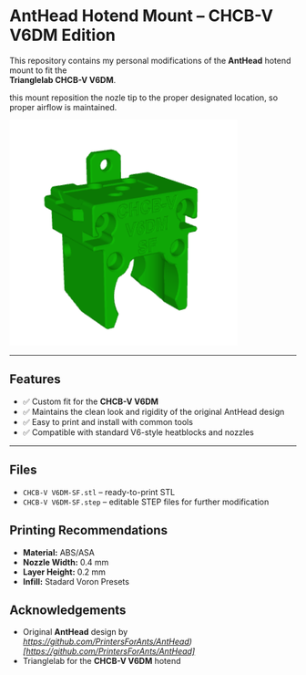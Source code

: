 # AntHead Hotend Mount – CHCB-V V6DM Edition

This repository contains my personal modifications of the **AntHead** hotend mount to fit the  
**Trianglelab CHCB-V V6DM**.  

this mount reposition the nozle tip to the proper designated location, so proper airflow is maintained.

<img src="CHCB-V V6DM-SF.png" alt="CHCB-V-SF" width="400">

---

## Features

- ✅ Custom fit for the **CHCB-V V6DM**
- ✅ Maintains the clean look and rigidity of the original AntHead design  
- ✅ Easy to print and install with common tools  
- ✅ Compatible with standard V6-style heatblocks and nozzles

---

## Files

- `CHCB-V V6DM-SF.stl` – ready-to-print STL
- `CHCB-V V6DM-SF.step` – editable STEP files for further modification

## Printing Recommendations

- **Material:** ABS/ASA
- **Nozzle Width:** 0.4 mm  
- **Layer Height:** 0.2 mm  
- **Infill:** Stadard Voron Presets

## Acknowledgements

- Original **AntHead** design by *https://github.com/PrintersForAnts/AntHead)[https://github.com/PrintersForAnts/AntHead]* 
- Trianglelab for the **CHCB-V V6DM** hotend
